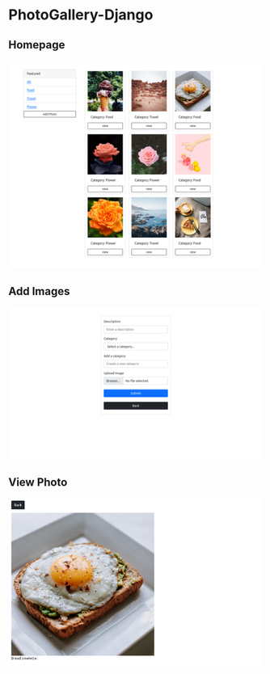 # PhotoGallery-Django

## Homepage
![](Home.png)

## Add Images
![](add-image.png)

## View Photo
![](view-photo.png)
